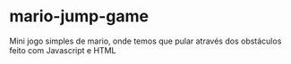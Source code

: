 # mario-jump-game
Mini jogo simples de mario, onde temos que pular através dos obstáculos feito com Javascript e HTML
